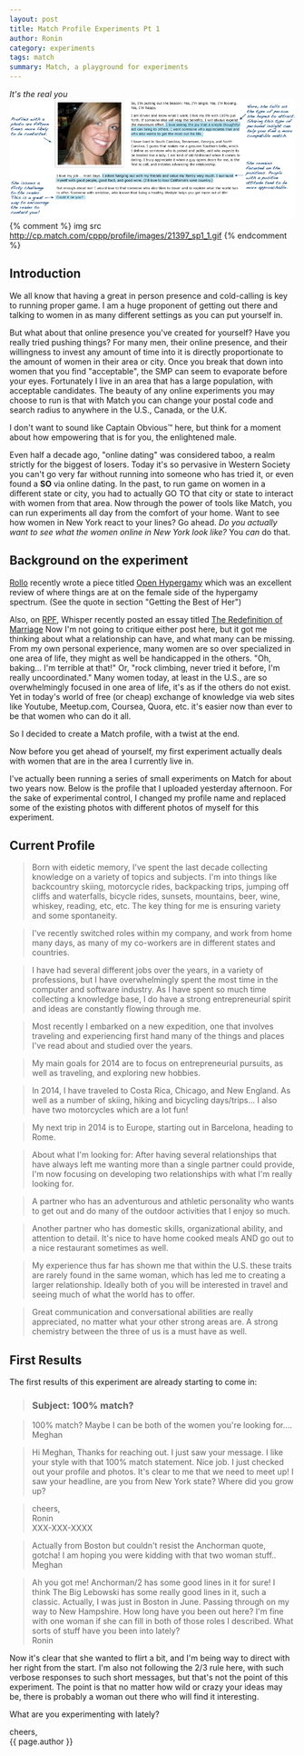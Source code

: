 ```yaml
---
layout: post
title: Match Profile Experiments Pt 1
author: Ronin
category: experiments 
tags: match
summary: Match, a playground for experiments
---
```


_It's the real you_
![](/public/sample-match-profile-aug-2014.gif?raw=true)
{% comment %}
img src http://cp.match.com/cppp/profile/images/21397_sp1_1.gif
{% endcomment %}

## Introduction

We all know that having a great in person presence and cold-calling is key to running proper game. I am a huge 
proponent of getting out there and talking to women in as many different settings as you can put yourself in.  

But what about that online presence you've created for yourself? Have you really tried pushing things? For many men,
their online presence, and their willingness to invest any amount of time into it is directly proportionate 
to the amount of women in their area or city. Once you break that down into women that you find "acceptable", 
the SMP can seem to evaporate before your eyes. Fortunately I live in an area that has a large population, with 
acceptable candidates. The beauty of any online experiments you may choose to run is that with Match 
you can change your postal code and search radius to anywhere in the U.S., Canada, or the U.K.  


I don't want to sound like Captain Obvious™ here, but think for a moment about how empowering that is for you, 
the enlightened male.  

Even half a decade ago, "online dating" was considered taboo, a realm strictly for the biggest of losers. 
Today it's so pervasive in Western Society you can't go very far without running into someone who has tried it, 
or even found a **SO** via online dating. In the past, to run game on women in a different state or city, you had to 
actually GO TO that city or state to interact with women from that area. Now through the power of tools like Match, 
you can run experiments all day from the comfort of your home. Want to see how women in New York react to your lines? 
Go ahead. _Do you actually want to see what the women online in New York look like?_ You _can_ do that.  


## Background on the experiment

[Rollo](http://therationalmale.com/) recently wrote a piece titled 
[Open Hypergamy](http://therationalmale.com/2014/08/07/open-hypergamy/) 
which was an excellent review of where things are at on the female side of the hypergamy spectrum.
(See the quote in section "Getting the Best of Her")

Also, on [RPF](http://www.reddit.com/r/TheRedPill), Whisper recently posted an essay titled 
[The Redefinition of Marriage](http://www.reddit.com/r/TheRedPill/comments/2d9k75/the_redefinition_of_marriage/)
Now I'm not going to critique either post here, but it got me thinking about what a relationship can have, and what 
many can be missing. From my own personal experience, many women are so over specialized in one area of life, they might as 
well be handicapped in the others. "Oh, baking... I'm terrible at that!" Or, "rock climbing, never tried it before, I'm really 
uncoordinated." Many women today, at least in the U.S., are so overwhelmingly focused in one area of life, it's as if the others do not exist.
Yet in today's world of free (or cheap) exchange of knowledge via web sites like Youtube, Meetup.com, Coursea, Quora, etc. it's easier now 
than ever to be that women who can do it all.

So I decided to create a Match profile, with a twist at the end.

Now before you get ahead of yourself, my first experiment actually deals with women that are in the area I currently live in.

I've actually been running a series of small experiments on Match for about two years now. 
Below is the profile that I uploaded yesterday afternoon. For the sake of experimental control, 
I changed my profile name and replaced some of the existing photos with different photos of myself for this experiment.

## Current Profile

>Born with eidetic memory, I've spent the last decade collecting knowledge on a variety of topics and subjects.
>I'm into things like backcountry skiing, motorcycle rides, backpacking trips, jumping off cliffs and waterfalls, bicycle rides, sunsets, mountains, beer, wine, whiskey, 
>reading, etc, etc. The key thing for me is ensuring variety and some spontaneity.

>I've recently switched roles within my company, and work from home many days, as many of my co-workers are in different states and countries.

>I have had several different jobs over the years, in a variety of professions, but I have overwhelmingly spent the most time in the computer and software industry. As I have spent so much time 
>collecting a knowledge base, I do have a strong entrepreneurial spirit and ideas are constantly flowing through me.

>Most recently I embarked on a new expedition, one that involves traveling and experiencing first hand many of the things and places I've read about and studied over the years.

>My main goals for 2014 are to focus on entrepreneurial pursuits, as well as traveling, and exploring new hobbies.

>In 2014, I have traveled to Costa Rica, Chicago, and New England. As well as a number of skiing, hiking and bicycling days/trips... I also have two motorcycles which are a lot fun!

>My next trip in 2014 is to Europe, starting out in Barcelona, heading to Rome.

>About what I'm looking for:
>After having several relationships that have always left me wanting more than a single partner could provide, I'm now focusing on developing two relationships with what I'm really looking for.

>A partner who has an adventurous and athletic personality who wants to get out and do many of the outdoor activities that I enjoy so much.

>Another partner who has domestic skills, organizational ability, and attention to detail. It's nice to have home cooked meals AND go out to a nice restaurant sometimes as well.

>My experience thus far has shown me that within the U.S. these traits are rarely found in the same woman, which has led me to creating a larger relationship. 
>Ideally both of you will be interested in travel and seeing much of what the world has to offer.

>Great communication and conversational abilities are really appreciated, no matter what your other strong areas are. A strong chemistry between the three of us is a must have as well.

## First Results 

The first results of this experiment are already starting to come in:

> ### Subject: 100% match?

>100% match? Maybe I can be both of the women you're looking for....
>Meghan


>Hi Meghan,
>Thanks for reaching out. I just saw your message. I like your style with that 100% match statement. 
>Nice job. I just checked out your profile and photos. It's clear to me that we need to meet up! 
>I saw your headline, are you from New York state? Where did you grow up?  

>cheers,  
>Ronin  
>XXX-XXX-XXXX  

>Actually from Boston but couldn't resist the Anchorman quote, gotcha! I am hoping you were kidding with that two woman stuff..
>Meghan


>Ah you got me! Anchorman/2 has some good lines in it for sure! I think The Big Lebowski has some really good lines in it, such a classic.
>Actually, I was just in Boston in June. Passing through on my way to New Hampshire. How long have you been out here?
>I'm fine with one woman if she can fill in both of those roles I described. What sorts of stuff have you been into lately?  
>Ronin


Now it's clear that she wanted to flirt a bit, and I'm being way to direct with her right from the start. I'm also not following the 2/3 rule here, 
with such verbose responses to such short messages, but that's not the point of this experiment. The point is that no matter how wild or crazy 
your ideas may be, there is probably a woman out there who will find it interesting.

What are you experimenting with lately?

cheers,  
{{ page.author }}
